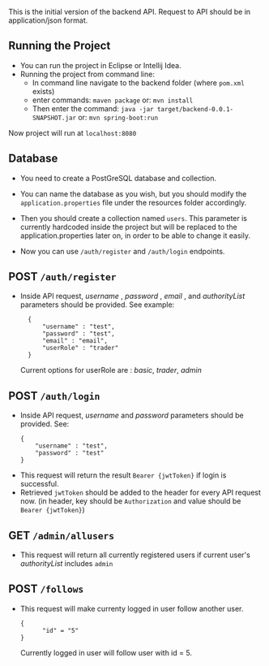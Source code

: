 This is the initial version of the backend API.
Request to API should be in application/json format.



Running the Project
----------- 
- You can run the project in Eclipse or Intellij Idea.
- Running the project from command line:
	- In command line navigate to the backend folder (where ```pom.xml``` exists)
	- enter commands: 
		``` maven package ``` 
	  or:
		``` mvn install ```
	- Then enter the command:
		```java -jar target/backend-0.0.1-SNAPSHOT.jar```
	  or:
		```mvn spring-boot:run```

Now project will run at ```localhost:8080```

Database
-----------
- You need to create a PostGreSQL database and collection.
- You can name the database as you wish, but you should modify the
``` application.properties ``` file under the resources folder accordingly.
- Then you should create a collection named ```users```. This parameter is currently
hardcoded inside the project but will be replaced to the application.properties later
on, in order to be able to change it easily.



- Now you can use ```/auth/register``` and ```/auth/login``` endpoints.

## POST ```/auth/register```
- Inside API request, *username* , *password* , *email* , and *authorityList*
	parameters should be provided. See example:
  ```
	{
		"username" : "test",
		"password" : "test",
		"email" : "email",
		"userRole" : "trader"
	}
  ```
  Current options for userRole are : *basic*, *trader*, *admin*

## POST ```/auth/login```
- Inside API request, *username* and *password* parameters should be provided. See:
	```
  {
		"username" : "test",
		"password" : "test"
	}
  ```
- This request will return the result ``` Bearer {jwtToken} ``` if login is successful.
- Retrieved ``` jwtToken ``` should be added to the header for every API request now.
(in header, key should be ``` Authorization ``` and value should be ``` Bearer {jwtToken} ```) 	

## GET ```/admin/allusers```
- This request will return all currently registered users if
	current user's *authorityList* includes ```admin```		

## POST ```/follows```
- This request will make currenty logged in user follow another user.
  ```
  {
		"id" = "5"
  }
  ```
  Currently logged in user will follow user with id = 5.
  
